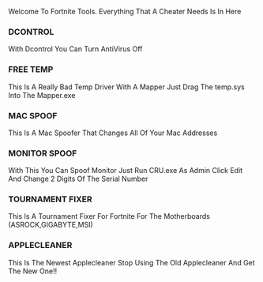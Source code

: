 Welcome To Fortnite Tools. Everything That A Cheater Needs Is In Here

### DCONTROL

With Dcontrol You Can Turn AntiVirus Off

### FREE TEMP

This Is A Really Bad Temp Driver With A Mapper Just Drag The temp.sys Into The Mapper.exe

### MAC SPOOF

This Is A Mac Spoofer That Changes All Of Your Mac Addresses

### MONITOR SPOOF

With This You Can Spoof Monitor Just Run CRU.exe As Admin Click Edit And Change 2 Digits Of The Serial Number

### TOURNAMENT FIXER

This Is A Tournament Fixer For Fortnite For The Motherboards (ASROCK,GIGABYTE,MSI)

### APPLECLEANER

This Is The Newest Applecleaner Stop Using The Old Applecleaner And Get The New One!!
